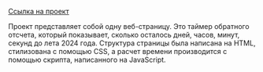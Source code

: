 [Ссылка на проект](https://yuliagaleeva.github.io/countdown-start/)

Проект  представляет собой одну веб-страницу. Это таймер обратного отсчета, который показывает, сколько осталось дней, часов, минут, секунд до лета 2024 года.
Структура страницы была написана на HTML, стилизована с помощью CSS, а расчет времени производится с помощью скрипта, написанного на JavaScript.
             

